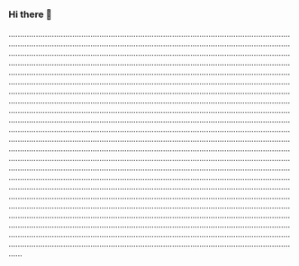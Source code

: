 ### Hi there 👋

..........................................................................................................................................................................................................................................................................................................................................................................................................................................................................................................................................................................................................................................................................................................................................................................................................................................................................................................................................................................................................................................................................................................................................................................................................................................................................................................................................................................................................................................................................................................................................................................................................................................................................................................................................................................................................................................................................................................................................................................................................................................................................................................................................................................................................................................................................................................................................................................................................................................................................................................................................................................................................................................................................................................................................................................................................................................................................................................................................................................
